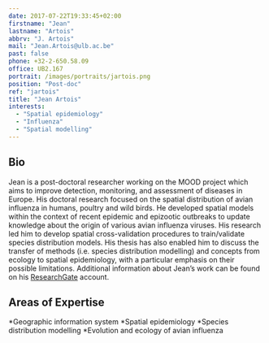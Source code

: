 ```yaml
---
date: 2017-07-22T19:33:45+02:00
firstname: "Jean"
lastname: "Artois"
abbrv: "J. Artois"
mail: "Jean.Artois@ulb.ac.be"
past: false
phone: +32-2-650.58.09
office: UB2.167
portrait: /images/portraits/jartois.png
position: "Post-doc"
ref: "jartois"
title: "Jean Artois"
interests:
  - "Spatial epidemiology"
  - "Influenza"
  - "Spatial modelling"
---
```


## Bio
Jean is a post-doctoral researcher working on the MOOD project which aims to improve detection, monitoring, and assessment of diseases in Europe. His doctoral research focused on the spatial distribution of avian influenza in humans, poultry and wild birds. He developed spatial models within the context of recent epidemic and epizootic outbreaks to update knowledge about the origin of various avian influenza viruses. His research led him to develop spatial cross-validation procedures to train/validate species distribution models. His thesis has also enabled him to discuss the transfer of methods (i.e. species distribution modelling) and concepts from ecology to spatial epidemiology, with a particular emphasis on their possible limitations. Additional information about Jean’s work can be found on his [ResearchGate](https://www.researchgate.net/profile/Jean_Artois) account.

## Areas of Expertise
*Geographic information system
*Spatial epidemiology 
*Species distribution modelling 
*Evolution and ecology of avian influenza 
